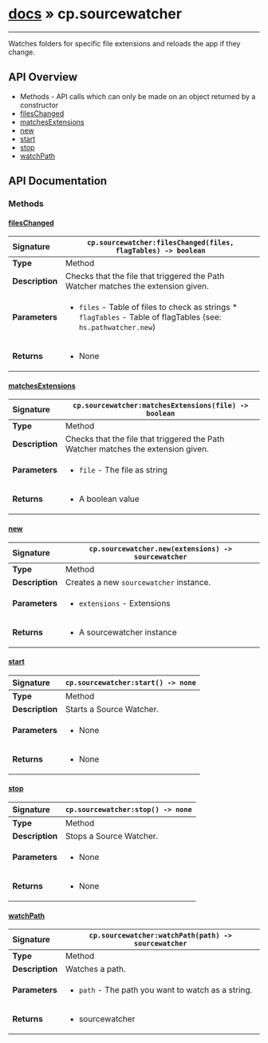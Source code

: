 # [docs](index.md) » cp.sourcewatcher
---

Watches folders for specific file extensions and reloads the app if they change.

## API Overview
* Methods - API calls which can only be made on an object returned by a constructor
 * [filesChanged](#fileschanged)
 * [matchesExtensions](#matchesextensions)
 * [new](#new)
 * [start](#start)
 * [stop](#stop)
 * [watchPath](#watchpath)

## API Documentation

### Methods

#### [filesChanged](#fileschanged)
| <span style="float: left;">**Signature**</span> | <span style="float: left;">`cp.sourcewatcher:filesChanged(files, flagTables) -> boolean` </span>                                                          |
| -----------------------------------------------------|---------------------------------------------------------------------------------------------------------|
| **Type**                                             | Method |
| **Description**                                      | Checks that the file that triggered the Path Watcher matches the extension given. |
| **Parameters**                                       | <ul><li><code>files</code>      - Table of files to check as strings * <code>flagTables</code> - Table of flagTables (see: <code>hs.pathwatcher.new</code>)</li></ul> |
| **Returns**                                          | <ul><li>None</li></ul> |

#### [matchesExtensions](#matchesextensions)
| <span style="float: left;">**Signature**</span> | <span style="float: left;">`cp.sourcewatcher:matchesExtensions(file) -> boolean` </span>                                                          |
| -----------------------------------------------------|---------------------------------------------------------------------------------------------------------|
| **Type**                                             | Method |
| **Description**                                      | Checks that the file that triggered the Path Watcher matches the extension given. |
| **Parameters**                                       | <ul><li><code>file</code>       - The file as string</li></ul> |
| **Returns**                                          | <ul><li>A boolean value</li></ul> |

#### [new](#new)
| <span style="float: left;">**Signature**</span> | <span style="float: left;">`cp.sourcewatcher.new(extensions) -> sourcewatcher` </span>                                                          |
| -----------------------------------------------------|---------------------------------------------------------------------------------------------------------|
| **Type**                                             | Method |
| **Description**                                      | Creates a new `sourcewatcher` instance. |
| **Parameters**                                       | <ul><li><code>extensions</code>     - Extensions</li></ul> |
| **Returns**                                          | <ul><li>A sourcewatcher instance</li></ul> |

#### [start](#start)
| <span style="float: left;">**Signature**</span> | <span style="float: left;">`cp.sourcewatcher:start() -> none` </span>                                                          |
| -----------------------------------------------------|---------------------------------------------------------------------------------------------------------|
| **Type**                                             | Method |
| **Description**                                      | Starts a Source Watcher. |
| **Parameters**                                       | <ul><li>None</li></ul> |
| **Returns**                                          | <ul><li>None</li></ul> |

#### [stop](#stop)
| <span style="float: left;">**Signature**</span> | <span style="float: left;">`cp.sourcewatcher:stop() -> none` </span>                                                          |
| -----------------------------------------------------|---------------------------------------------------------------------------------------------------------|
| **Type**                                             | Method |
| **Description**                                      | Stops a Source Watcher. |
| **Parameters**                                       | <ul><li>None</li></ul> |
| **Returns**                                          | <ul><li>None</li></ul> |

#### [watchPath](#watchpath)
| <span style="float: left;">**Signature**</span> | <span style="float: left;">`cp.sourcewatcher:watchPath(path) -> sourcewatcher` </span>                                                          |
| -----------------------------------------------------|---------------------------------------------------------------------------------------------------------|
| **Type**                                             | Method |
| **Description**                                      | Watches a path. |
| **Parameters**                                       | <ul><li><code>path</code>       - The path you want to watch as a string.</li></ul> |
| **Returns**                                          | <ul><li>sourcewatcher</li></ul> |

